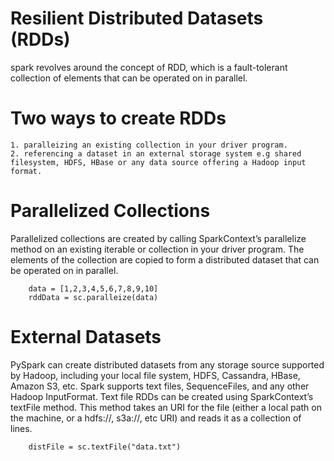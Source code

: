 # Resilient Distributed Datasets (RDDs)
spark revolves around the concept of RDD, which is a fault-tolerant collection of elements that can be operated on in parallel.

# Two ways to create RDDs
    1. paralleizing an existing collection in your driver program.
    2. referencing a dataset in an external storage system e.g shared filesystem, HDFS, HBase or any data source offering a Hadoop input format.

# Parallelized Collections
Parallelized collections are created by calling SparkContext’s parallelize method on an existing iterable or collection in your driver program. The elements of the collection are copied to form a distributed dataset that can be operated on in parallel.

        data = [1,2,3,4,5,6,7,8,9,10]
        rddData = sc.paralleize(data)

# External Datasets
PySpark can create distributed datasets from any storage source supported by Hadoop, including your local file system, HDFS, Cassandra, HBase, Amazon S3, etc. Spark supports text files, SequenceFiles, and any other Hadoop InputFormat.
Text file RDDs can be created using SparkContext’s textFile method. This method takes an URI for the file (either a local path on the machine, or a hdfs://, s3a://, etc URI) and reads it as a collection of lines.

        distFile = sc.textFile("data.txt")


